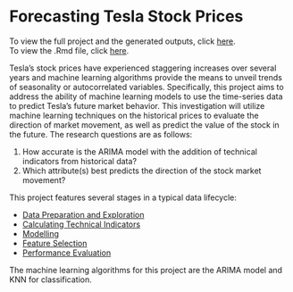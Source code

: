 # Forecasting Tesla Stock Prices
To view the full project and the generated outputs, click <a href="https://cassandraczobit.github.io/Tesla-Stock-Prices/.">here</a>. 
<br> To view the .Rmd file, click <a href="https://github.com/cassandraczobit/Tesla-Stock-Prices/blob/main/index.Rmd">here</a>. 

Tesla’s stock prices have experienced staggering increases over several years and machine learning algorithms provide the means to unveil trends of seasonality or autocorrelated variables. Specifically, this project aims to address the ability of machine learning models to use the time-series data to predict Tesla’s future market behavior. This investigation will utilize machine learning techniques on the historical prices to evaluate the direction of market movement, as well as predict the value of the stock in the future. The research questions are as follows:

1.	How accurate is the ARIMA model with the addition of technical indicators from historical data?
2.	Which attribute(s) best predicts the direction of the stock market movement?  

This project features several stages in a typical data lifecycle:

* [Data Preparation and Exploration](https://cassandraczobit.github.io/Tesla-Stock-Prices/#data-preparation-and-exploration)
* [Calculating Technical Indicators](https://cassandraczobit.github.io/Tesla-Stock-Prices/#technical-indicators)
* [Modelling](https://cassandraczobit.github.io/Tesla-Stock-Prices/#modelling)
* [Feature Selection](https://cassandraczobit.github.io/Tesla-Stock-Prices/#feature-selection)
* [Performance Evaluation](https://cassandraczobit.github.io/Tesla-Stock-Prices/#performance-evaluation)

The machine learning algorithms for this project are the ARIMA model and KNN for classification.
